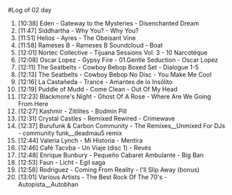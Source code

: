 #Log of 02 day

1. [10:38] Eden - Gateway to the Mysteries - Disenchanted Dream
1. [11:47] Siddhartha - Why You? - Why You?
1. [11:51] Helios - Ayres - The Obeisant Vine
1. [11:58] Rameses B - Rameses B Soundcloud - Boat
1. [12:01] Nortec Collective - Tijuana Sessions Vol. 3 - 10 Narcotéque
1. [12:08] Oscar Lopez - Gypsy Fire - 01.Gentle Seduction - Oscar Lopez
1. [12:11] The Seatbelts - Cowboy Bebop Boxed Set - Dialogue 1-5
1. [12:13] The Seatbelts - Cowboy Bebop No Disc - You Make Me Cool
1. [12:16] La Castañeda - Trance - Amantes de lo Insólito
1. [12:19] Puddle of Mudd - Come Clean - Out Of My Head
1. [12:23] Blackmore's Night - Ghost Of A Rose - Where Are We Going From Here
1. [12:27] Kashmir - Zitilites - Bodmin Pill
1. [12:31] Crystal Castles - Remixed Rewired - Crimewave
1. [12:37] Burufunk & Carbon Community - The Remixes__Unmixed For DJs - community funk__deadmau5 remix
1. [12:44] Valeria Lynch - Mi Historia - Mentira
1. [12:46] Café Tacvba - Un Viaje (disc 1) - Revés
1. [12:48] Enrique Bunbury - Pequeño Cabaret Ambulante - Big Ban
1. [12:53] Faun - Licht - Egil saga
1. [12:58] Rodriguez - Coming From Reality - I'll Slip Away (bonus)
1. [13:01] Various Artists - The Best Rock Of The 70's - Autopista__Autobhan
